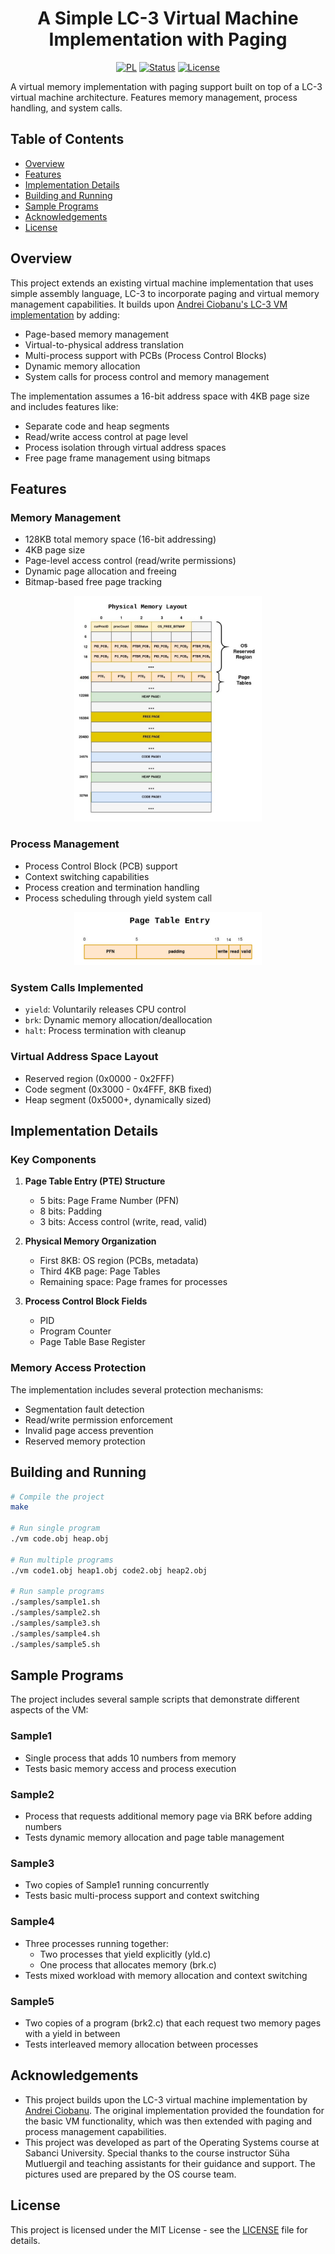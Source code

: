 <h1 align="center">
    A Simple LC-3 Virtual Machine Implementation with Paging 
</h1>

<div align="center">

[![PL](https://img.shields.io/badge/C-blue?style=for-the-badge&logo=c&logoColor=white)]()
[![Status](https://img.shields.io/badge/status-completed-green?style=for-the-badge)]()
[![License](https://img.shields.io/badge/license-MIT-red?style=for-the-badge)](/LICENSE)

</div>

A virtual memory implementation with paging support built on top of a LC-3 virtual machine architecture. Features memory management, process handling, and system calls.

## Table of Contents
- [Overview](#overview)
- [Features](#features)
- [Implementation Details](#implementation-details)
- [Building and Running](#building-and-running)
- [Sample Programs](#sample-programs)
- [Acknowledgements](#acknowledgements)
- [License](#license)

## Overview
This project extends an existing virtual machine implementation that uses simple assembly language, LC-3 to incorporate paging and virtual memory management capabilities. It builds upon [Andrei Ciobanu's LC-3 VM implementation](https://github.com/nomemory/lc3-vm) by adding:
- Page-based memory management 
- Virtual-to-physical address translation
- Multi-process support with PCBs (Process Control Blocks)
- Dynamic memory allocation
- System calls for process control and memory management

The implementation assumes a 16-bit address space with 4KB page size and includes features like:
- Separate code and heap segments
- Read/write access control at page level
- Process isolation through virtual address spaces
- Free page frame management using bitmaps

## Features

### Memory Management
- 128KB total memory space (16-bit addressing)
- 4KB page size
- Page-level access control (read/write permissions)
- Dynamic page allocation and freeing
- Bitmap-based free page tracking

<div align="center">
    <img src="phys-mem.png" alt="Snapshot of the physical memory" width="300">
</div>
 
### Process Management
- Process Control Block (PCB) support
- Context switching capabilities 
- Process creation and termination handling
- Process scheduling through yield system call

<div align="center">
    <img src="pte.png" alt="PTE" width="300">
</div>

### System Calls Implemented
- `yield`: Voluntarily releases CPU control
- `brk`: Dynamic memory allocation/deallocation 
- `halt`: Process termination with cleanup

### Virtual Address Space Layout
- Reserved region (0x0000 - 0x2FFF)
- Code segment (0x3000 - 0x4FFF, 8KB fixed)
- Heap segment (0x5000+, dynamically sized)

## Implementation Details

### Key Components
1. **Page Table Entry (PTE) Structure**
   - 5 bits: Page Frame Number (PFN)
   - 8 bits: Padding
   - 3 bits: Access control (write, read, valid)

2. **Physical Memory Organization**
   - First 8KB: OS region (PCBs, metadata)
   - Third 4KB page: Page Tables
   - Remaining space: Page frames for processes

3. **Process Control Block Fields**
   - PID
   - Program Counter
   - Page Table Base Register

### Memory Access Protection
The implementation includes several protection mechanisms:
- Segmentation fault detection
- Read/write permission enforcement
- Invalid page access prevention
- Reserved memory protection

## Building and Running

```bash
# Compile the project
make

# Run single program
./vm code.obj heap.obj

# Run multiple programs
./vm code1.obj heap1.obj code2.obj heap2.obj

# Run sample programs
./samples/sample1.sh
./samples/sample2.sh
./samples/sample3.sh
./samples/sample4.sh
./samples/sample5.sh
```

## Sample Programs
The project includes several sample scripts that demonstrate different aspects of the VM:
### Sample1
- Single process that adds 10 numbers from memory
- Tests basic memory access and process execution

### Sample2
- Process that requests additional memory page via BRK before adding numbers
- Tests dynamic memory allocation and page table management

### Sample3
- Two copies of Sample1 running concurrently
- Tests basic multi-process support and context switching

### Sample4
- Three processes running together:
    - Two processes that yield explicitly (yld.c)
    - One process that allocates memory (brk.c)
- Tests mixed workload with memory allocation and context switching

### Sample5
- Two copies of a program (brk2.c) that each request two memory pages with a yield in between
- Tests interleaved memory allocation between processes

## Acknowledgements
- This project builds upon the LC-3 virtual machine implementation by [Andrei Ciobanu](https://github.com/nomemory/lc3-vm). The original implementation provided the foundation for the basic VM functionality, which was then extended with paging and process management capabilities.
- This project was developed as part of the Operating Systems course at Sabanci University. Special thanks to the course instructor Süha Mutluergil and teaching assistants for their guidance and support. The pictures used are prepared by the OS course team. 

## License
This project is licensed under the MIT License - see the [LICENSE](/LICENSE) file for details.

